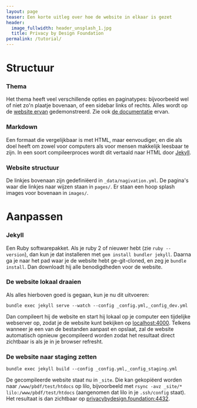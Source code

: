 ```yaml
---
layout: page
teaser: Een korte uitleg over hoe de website in elkaar is gezet
header:
  image_fullwidth: header_unsplash_1.jpg
  title: Privacy by Design Foundation
permalink: /tutorial/
---
```


# Structuur

### Thema

Het thema heeft veel verschillende opties en paginatypes: bijvoorbeeld wel of niet zo'n plaatje bovenaan, of een sidebar links of rechts. Alles wordt op de [website ervan](https://phlow.github.io/feeling-responsive) gedemonstreerd. Zie ook [de documentatie](https://phlow.github.io/feeling-responsive/documentation/) ervan.

### Markdown

Een formaat die vergelijkbaar is met HTML, maar eenvoudiger, en die als doel heeft om zowel voor computers als voor mensen makkelijk leesbaar te zijn. In een soort compileerproces wordt dit vertaald naar HTML door [Jekyll](https://jekyllrb.com/).

### Website structuur

De linkjes bovenaan zijn gedefiniëerd in `_data/nagivation.yml`. De pagina's waar die linkjes naar wijzen staan in `pages/`. Er staan een hoop splash images voor bovenaan in `images/`.

# Aanpassen

### Jekyll

Een Ruby softwarepakket. Als je ruby 2 of nieuwer hebt (zie `ruby --version`), dan kun je dat installeren met `gem install bundler jekyll`. Daarna ga je naar het pad waar je de website hebt ge-git-cloned, en zeg je `bundle install`. Dan downloadt hij alle benodigdheden voor de website.

### De website lokaal draaien

Als alles hierboven goed is gegaan, kun je nu dit uitvoeren:

`bundle exec jekyll serve --watch --config _config.yml,_config_dev.yml`

Dan compileert hij de website en start hij lokaal op je computer een tijdelijke webserver op, zodat je de website kunt bekijken op [localhost:4000](http://localhost:4000/). Telkens wanneer je een van de bestanden aanpast en opslaat, zal de website automatisch opnieuw gecompileerd worden zodat het resultaat direct zichtbaar is als je in je browser refresht.

### De website naar staging zetten

`bundle exec jekyll build --config _config.yml,_config_staging.yml`

De gecompileerde website staat nu in `_site`. Die kan gekopiëerd worden naar `/www/pbdf/test/htdocs` op lilo, bijvoorbeeld met `rsync -avz _site/* lilo:/www/pbdf/test/htdocs` (aangenomen dat lilo in je `.ssh/config` staat). Het resultaat is dan zichtbaar op [privacybydesign.foundation:4432](https://privacybydesign.foundation:4432/).
